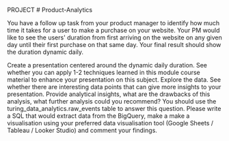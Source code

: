 PROJECT # Product-Analytics

You have a follow up task from your product manager to identify how much time it takes for a user to make a purchase on your website. Your PM would like to see the users' duration from first arriving on the website on any given day until their first purchase on that same day. Your final result should show the duration dynamic daily.

Create a presentation centered around the dynamic daily duration.
See whether you can apply 1-2 techniques learned in this module course material to enhance your presentation on this subject.
Explore the data. See whether there are interesting data points that can give more insights to your presentation.
Provide analytical insights, what are the drawbacks of this analysis, what further analysis could you recommend?
You should use the turing_data_analytics.raw_events table to answer this question. Please write a SQL that would extract data from the BigQuery, make a make a visualisation using your preferred data visualisation tool (Google Sheets / Tableau / Looker Studio) and comment your findings.
